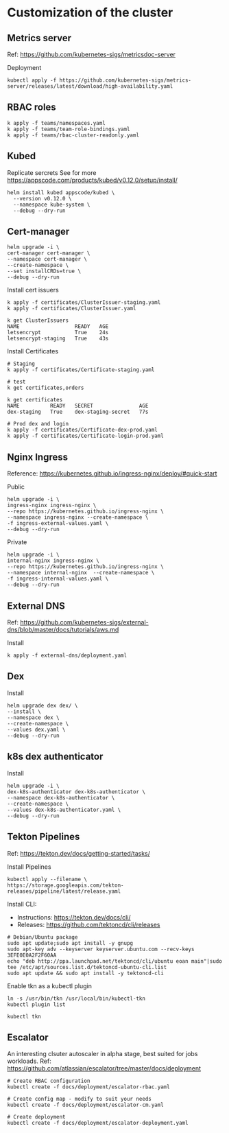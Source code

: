 # Customization of the cluster

## Metrics server
Ref: https://github.com/kubernetes-sigs/metricsdoc-server

Deployment
```shell
kubectl apply -f https://github.com/kubernetes-sigs/metrics-server/releases/latest/download/high-availability.yaml

```

## RBAC roles

```shell
k apply -f teams/namespaces.yaml
k apply -f teams/team-role-bindings.yaml
k apply -f teams/rbac-cluster-readonly.yaml
```

## Kubed
Replicate sercrets
See for more https://appscode.com/products/kubed/v0.12.0/setup/install/
```
helm install kubed appscode/kubed \
  --version v0.12.0 \
  --namespace kube-system \
  --debug --dry-run
```

## Cert-manager
```shell
helm upgrade -i \
cert-manager cert-manager \
--namespace cert-manager \
--create-namespace \
--set installCRDs=true \
--debug --dry-run
```

Install cert issuers
```shell
k apply -f certificates/ClusterIssuer-staging.yaml
k apply -f certificates/ClusterIssuer.yaml

k get ClusterIssuers
NAME                  READY   AGE
letsencrypt           True    24s
letsencrypt-staging   True    43s

```

Install Certificates
```shell
# Staging
k apply -f certificates/Certificate-staging.yaml

# test
k get certificates,orders

k get certificates
NAME          READY   SECRET               AGE
dex-staging   True    dex-staging-secret   77s

# Prod dex and login
k apply -f certificates/Certificate-dex-prod.yaml
k apply -f certificates/Certificate-login-prod.yaml
```

## Nginx Ingress

Reference: https://kubernetes.github.io/ingress-nginx/deploy/#quick-start

Public
```shell
helm upgrade -i \
ingress-nginx ingress-nginx \
--repo https://kubernetes.github.io/ingress-nginx \
--namespace ingress-nginx --create-namespace \
-f ingress-external-values.yaml \
--debug --dry-run
```

Private
```shell
helm upgrade -i \
internal-nginx ingress-nginx \
--repo https://kubernetes.github.io/ingress-nginx \
--namespace internal-nginx  --create-namespace \
-f ingress-internal-values.yaml \
--debug --dry-run

```

## External DNS
Ref: https://github.com/kubernetes-sigs/external-dns/blob/master/docs/tutorials/aws.md

Install
```shell
k apply -f external-dns/deployment.yaml

```

## Dex

Install
```shell
helm upgrade dex dex/ \
--install \
--namespace dex \
--create-namespace \
--values dex.yaml \
--debug --dry-run
```

## k8s dex authenticator

Install
```shell
helm upgrade -i \
dex-k8s-authenticator dex-k8s-authenticator \
--namespace dex-k8s-authenticator \
--create-namespace \
--values dex-k8s-authenticator.yaml \
--debug --dry-run

```

## Tekton Pipelines

Ref: https://tekton.dev/docs/getting-started/tasks/

Install Pipelines
```shell
kubectl apply --filename \
https://storage.googleapis.com/tekton-releases/pipeline/latest/release.yaml
```

Install CLI:
- Instructions: https://tekton.dev/docs/cli/
- Releases: https://github.com/tektoncd/cli/releases
```shell
# Debian/Ubuntu package
sudo apt update;sudo apt install -y gnupg
sudo apt-key adv --keyserver keyserver.ubuntu.com --recv-keys 3EFE0E0A2F2F60AA
echo "deb http://ppa.launchpad.net/tektoncd/cli/ubuntu eoan main"|sudo tee /etc/apt/sources.list.d/tektoncd-ubuntu-cli.list
sudo apt update && sudo apt install -y tektoncd-cli
```

Enable tkn as a kubectl plugin
```shell
ln -s /usr/bin/tkn /usr/local/bin/kubectl-tkn
kubectl plugin list

kubectl tkn
```

## Escalator

An interesting clsuter autoscaler in alpha stage, best suited for jobs workloads.
Ref: https://github.com/atlassian/escalator/tree/master/docs/deployment

```shell
# Create RBAC configuration
kubectl create -f docs/deployment/escalator-rbac.yaml

# Create config map - modify to suit your needs
kubectl create -f docs/deployment/escalator-cm.yaml

# Create deployment
kubectl create -f docs/deployment/escalator-deployment.yaml
```
